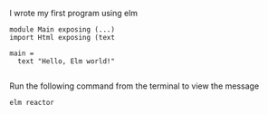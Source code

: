 <!--
.. title: Hello, Elm world!
.. slug: hello-elm-world
.. date: 2021-07-10 17:02:22 UTC+03:00
.. tags: 
.. category: 
.. link: 
.. description: 
.. type: text
-->

I wrote my first program using elm

```
module Main exposing (...)
import Html exposing (text

main = 
  text "Hello, Elm world!"
  
```
Run the following command from the terminal to view the message

```
elm reactor
```

